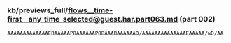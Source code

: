 ### kb/previews_full/flows__time-first__any_time_selected@guest.har.part063.md (part 002)

```md
AAAAAAAAAAAAAEBAAAAAP8AAAAAAP8BAAABAAAAAAD/AAAAAAAAAAAAAAEAAAAA/wD/AA
```

```
